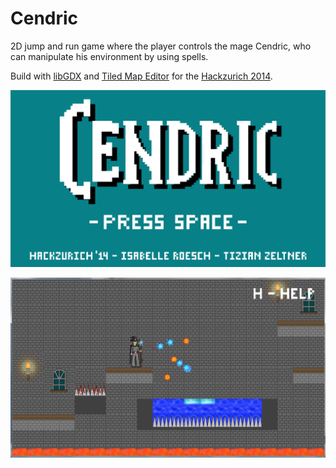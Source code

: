 Cendric
=======

2D jump and run game where the player controls the mage Cendric, who can manipulate his environment by using spells.

Build with [libGDX](http://libgdx.badlogicgames.com/) and [Tiled Map Editor](http://www.mapeditor.org/) for the [Hackzurich 2014](http://www.hackzurich.com/).

![Title Screen](https://github.com/tizian/Cendric/blob/master/core/assets/titleScreen.png)

![Screenshot](https://github.com/tizian/Cendric/blob/master/screenshot.png)
